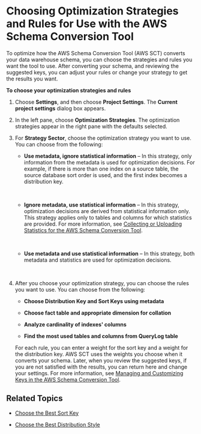 # Choosing Optimization Strategies and Rules for Use with the AWS Schema Conversion Tool<a name="CHAP_SchemaConversionTool.DW.Strategy"></a>

To optimize how the AWS Schema Conversion Tool \(AWS SCT\) converts your data warehouse schema, you can choose the strategies and rules you want the tool to use\. After converting your schema, and reviewing the suggested keys, you can adjust your rules or change your strategy to get the results you want\. 

**To choose your optimization strategies and rules**

1. Choose **Settings**, and then choose **Project Settings**\. The **Current project settings** dialog box appears\. 

1. In the left pane, choose **Optimization Strategies**\. The optimization strategies appear in the right pane with the defaults selected\. 

1. For **Strategy Sector**, choose the optimization strategy you want to use\. You can choose from the following: 

   + **Use metadata, ignore statistical information** – In this strategy, only information from the metadata is used for optimization decisions\. For example, if there is more than one index on a source table, the source database sort order is used, and the first index becomes a distribution key\. 

      

   + **Ignore metadata, use statistical information** – In this strategy, optimization decisions are derived from statistical information only\. This strategy applies only to tables and columns for which statistics are provided\. For more information, see [Collecting or Uploading Statistics for the AWS Schema Conversion Tool](CHAP_SchemaConversionTool.DW.Statistics.md)\. 

      

   + **Use metadata and use statistical information** – In this strategy, both metadata and statistics are used for optimization decisions\. 

      

1. After you choose your optimization strategy, you can choose the rules you want to use\. You can choose from the following: 

   + **Choose Distribution Key and Sort Keys using metadata**

   + **Choose fact table and appropriate dimension for collation**

   + **Analyze cardinality of indexes' columns**

   + **Find the most used tables and columns from QueryLog table**

   For each rule, you can enter a weight for the sort key and a weight for the distribution key\. AWS SCT uses the weights you choose when it converts your schema\. Later, when you review the suggested keys, if you are not satisfied with the results, you can return here and change your settings\. For more information, see [Managing and Customizing Keys in the AWS Schema Conversion Tool](CHAP_SchemaConversionTool.DW.Keys.md)\. 

## Related Topics<a name="w3ab1c17c17c21b7"></a>

+ [Choose the Best Sort Key](http://docs.aws.amazon.com/redshift/latest/dg/c_best-practices-sort-key.html)

+ [Choose the Best Distribution Style](http://docs.aws.amazon.com/redshift/latest/dg/c_best-practices-best-dist-key.html)